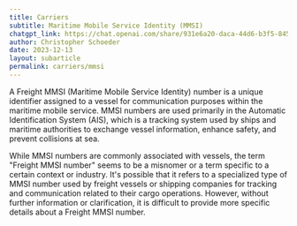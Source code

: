 ```yaml
---
title: Carriers
subtitle: Maritime Mobile Service Identity (MMSI)
chatgpt_link: https://chat.openai.com/share/931e6a20-daca-44d6-b3f5-845ee488eb10
author: Christopher Schoeder
date: 2023-12-13
layout: subarticle
permalink: carriers/mmsi
---
```


A Freight MMSI (Maritime Mobile Service Identity) number is a unique identifier assigned to a vessel for communication purposes within the maritime mobile service. MMSI numbers are used primarily in the Automatic Identification System (AIS), which is a tracking system used by ships and maritime authorities to exchange vessel information, enhance safety, and prevent collisions at sea.

While MMSI numbers are commonly associated with vessels, the term "Freight MMSI number" seems to be a misnomer or a term specific to a certain context or industry. It's possible that it refers to a specialized type of MMSI number used by freight vessels or shipping companies for tracking and communication related to their cargo operations. However, without further information or clarification, it is difficult to provide more specific details about a Freight MMSI number.
